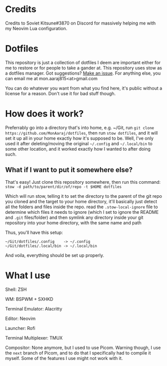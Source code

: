 # Credits

Credits to Soviet Kitsune#3870 on Discord for massively helping me with my Neovim Lua configuration.

# Dotfiles

This repository is just a collection of dotfiles I deem are important either for me to restore or for people to take a gander at.
This repository uses stow as a dotfiles manager.
Got suggestions? [Make an issue](https://github.com/MonAaraj/dotfiles/issues).
For anything else, you can email me at mon.aaraj815\<at\>gmail.com

You can do whatever you want from what you find here, it's public without a license for a reason.
Don't use it for bad stuff though.

# How does it work?

Preferrably go into a directory that's into home, e.g. ~/Git, run `git clone https://github.com/MonAaraj/dotfiles`, then run `stow dotfiles`, and it will set it up all in your home exactly how it's supposed to be. Well, I've only used it after deleting/moving the original `~/.config` and `~/.local/bin` to some other location, and it worked exactly how I wanted to after doing such.

## What if I want to put it somewhere else?

That's easy! Just clone this repository somewhere, then run this command: `stow -d path/to/parent/dir/of/repo -t $HOME dotfiles`

Which will run stow, telling it to set the directory to the parent of the git repo you cloned and the target to your home directory, it'll basically just detect all the folders and files inside the repo. read the `.stow-local-ignore` file to determine which files it needs to ignore (which I set to ignore the README and `.git` files/folder) and then symlink any directory inside your git repository into your home directory, with the same name and path

Thus, you'll have this setup:

```
~/Git/dotfiles/.config    -> ~/.config
~/Git/dotfiles/.local/bin -> ~/.local/bin
```

And voila, everything should be set up properly.

# What I use

Shell: ZSH

WM: BSPWM + SXHKD

Terminal Emulator: Alacritty

Editor: Neovim

Launcher: Rofi

Terminal Multiplexer: TMUX

Compositor: None anymore, but I used to use Picom. Warning though, I use the `next` branch of Picom, and to do that I specifically had to compile it myself. Some of the features I use might not work with it.
